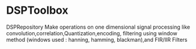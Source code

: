 # DSPToolbox
 DSPRepository
Make operations on one dimensional signal processing like convolution,correlation,Quantization,encoding, filtering using window method (windows used : hanning, hamming, blackman),and FIR/IIR Filters
